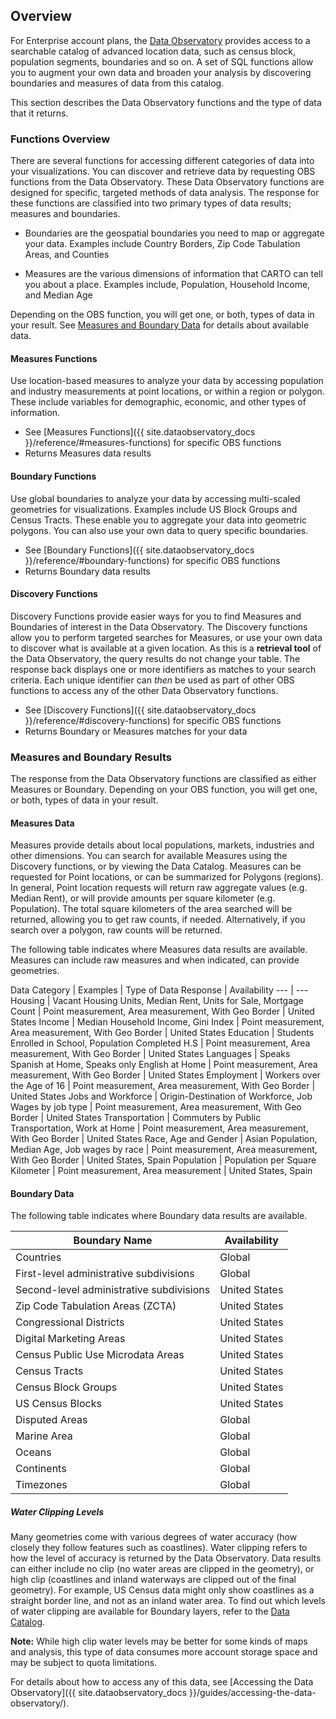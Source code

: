 ## Overview

For Enterprise account plans, the [Data Observatory](https://carto.com/data) provides access to a searchable catalog of advanced location data, such as census block, population segments, boundaries and so on. A set of SQL functions allow you to augment your own data and broaden your analysis by discovering boundaries and measures of data from this catalog.

This section describes the Data Observatory functions and the type of data that it returns.

### Functions Overview

There are several functions for accessing different categories of data into your visualizations. You can discover and retrieve data by requesting OBS functions from the Data Observatory. These Data Observatory functions are designed for specific, targeted methods of data analysis. The response for these functions are classified into two primary types of data results; measures and boundaries.

- Boundaries are the geospatial boundaries you need to map or aggregate your data. Examples include Country Borders, Zip Code Tabulation Areas, and Counties

- Measures are the various dimensions of information that CARTO can tell you about a place. Examples include, Population, Household Income, and Median Age

Depending on the OBS function, you will get one, or both, types of data in your result. See [Measures and Boundary Data](#measures-and-boundary-results) for details about available data.

#### Measures Functions

Use location-based measures to analyze your data by accessing population and industry measurements at point locations, or within a region or polygon. These include variables for demographic, economic, and other types of information.

- See [Measures Functions]({{ site.dataobservatory_docs }}/reference/#measures-functions) for specific OBS functions
- Returns Measures data results

#### Boundary Functions

Use global boundaries to analyze your data by accessing multi-scaled geometries for visualizations. Examples include US Block Groups and Census Tracts. These enable you to aggregate your data into geometric polygons. You can also use your own data to query specific boundaries.

- See [Boundary Functions]({{ site.dataobservatory_docs }}/reference/#boundary-functions) for specific OBS functions
- Returns Boundary data results

#### Discovery Functions

Discovery Functions provide easier ways for you to find Measures and Boundaries of interest in the Data Observatory. The Discovery functions allow you to perform targeted searches for Measures, or use your own data to discover what is available at a given location. As this is a **retrieval tool** of the Data Observatory, the query results do not change your table. The response back displays one or more identifiers as matches to your search criteria. Each unique identifier can _then_ be used as part of other OBS functions to access any of the other Data Observatory functions.

- See [Discovery Functions]({{ site.dataobservatory_docs }}/reference/#discovery-functions) for specific OBS functions
- Returns Boundary or Measures matches for your data

### Measures and Boundary Results

The response from the Data Observatory functions are classified as either Measures or Boundary. Depending on your OBS function, you will get one, or both, types of data in your result.

#### Measures Data

Measures provide details about local populations, markets, industries and other dimensions. You can search for available Measures using the Discovery functions, or by viewing the Data Catalog. Measures can be requested for Point locations, or can be summarized for Polygons (regions). In general, Point location requests will return raw aggregate values (e.g. Median Rent), or will provide amounts per square kilometer (e.g. Population). The total square kilometers of the area searched will be returned, allowing you to get raw counts, if needed. Alternatively, if you search over a polygon, raw counts will be returned.

The following table indicates where Measures data results are available. Measures can include raw measures and when indicated, can provide geometries.

Data Category | Examples | Type of Data Response | Availability
--- | ---
Housing | Vacant Housing Units, Median Rent, Units for Sale, Mortgage Count | Point measurement, Area measurement, With Geo Border | United States
Income | Median Household Income, Gini Index | Point measurement, Area measurement, With Geo Border | United States
Education | Students Enrolled in School, Population Completed H.S | Point measurement, Area measurement, With Geo Border | United States
Languages | Speaks Spanish at Home, Speaks only English at Home | Point measurement, Area measurement, With Geo Border | United States
Employment | Workers over the Age of 16 | Point measurement, Area measurement, With Geo Border | United States
Jobs and Workforce | Origin-Destination of Workforce, Job Wages by job type | Point measurement, Area measurement, With Geo Border | United States
Transportation | Commuters by Public Transportation, Work at Home | Point measurement, Area measurement, With Geo Border | United States
Race, Age and Gender | Asian Population, Median Age, Job wages by race | Point measurement, Area measurement, With Geo Border | United States, Spain
Population | Population per Square Kilometer | Point measurement, Area measurement | United States, Spain

#### Boundary Data

The following table indicates where Boundary data results are available.

Boundary Name | Availability
--- | ---
Countries | Global
First-level administrative subdivisions | Global
Second-level administrative subdivisions | United States
Zip Code Tabulation Areas (ZCTA) | United States
Congressional Districts | United States
Digital Marketing Areas | United States
Census Public Use Microdata Areas | United States
Census Tracts |United States
Census Block Groups | United States
US Census Blocks | United States
Disputed Areas | Global
Marine Area | Global
Oceans | Global
Continents | Global
Timezones | Global

##### Water Clipping Levels

Many geometries come with various degrees of water accuracy (how closely they follow features such as coastlines). Water clipping refers to how the level of accuracy is returned by the Data Observatory. Data results can either include no clip (no water areas are clipped in the geometry), or high clip (coastlines and inland waterways are clipped out of the final geometry). For example, US Census data might only show coastlines as a straight border line, and not as an inland water area. To find out which levels of water clipping are available for Boundary layers, refer to the [Data Catalog](https://cartodb.github.io/bigmetadata/index.html).

**Note:** While high clip water levels may be better for some kinds of maps and analysis, this type of data consumes more account storage space and may be subject to quota limitations.

For details about how to access any of this data, see [Accessing the Data Observatory]({{ site.dataobservatory_docs }}/guides/accessing-the-data-observatory/).
